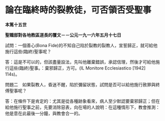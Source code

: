 # 論在臨終時的裂教徒，可否領否受聖事


**本篤十五世**

**聖職部對各地教區道長的覆文－－公元一九一六年五月十七日**





試問：一個善心(Bona Fide)的不知自己陷於裂教的裂教人，宣誓歸正，就可給他施行這些(臨終)聖事呢？

答：這是不可以的，但該盡量設法，先叫他離棄錯誤，承認信理，然後才可給他施行這些(臨終)聖事。：棄邪歸正，方可。(IL Monitore Ecclesiastico [1942] 114s)。

問題二　如果裂教人，昏迷不醒，陷於彌留狀態，試問是否可以給他施行赦罪與終傅聖事呢？

答：在條件下是肯定的：尤其是從各種跡象看來，病人至少默認要棄邪歸正；但在給他施行聖事之前，先要消除惡表，向在場的人說明：在這種情形下，教會推測：他是意在此最後一分鐘，與教會合一的。

